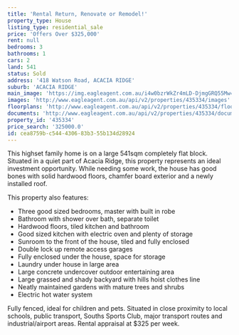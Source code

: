 ```yaml
---
title: 'Rental Return, Renovate or Remodel!'
property_type: House
listing_type: residential_sale
price: 'Offers Over $325,000'
rent: null
bedrooms: 3
bathrooms: 1
cars: 2
land: 541
status: Sold
address: '418 Watson Road, ACACIA RIDGE'
suburb: 'ACACIA RIDGE'
main_image: 'https://img.eagleagent.com.au/i4w0bzrWkZr4mLD-DjmgGRQ55Mw=/1280x854/smart/https://s3-us-west-2.amazonaws.com/eagleagent-orig/images/6823339/120130773-image-M.jpg'
images: 'http://www.eagleagent.com.au/api/v2/properties/435334/images'
floorplans: 'http://www.eagleagent.com.au/api/v2/properties/435334/floorplans'
documents: 'http://www.eagleagent.com.au/api/v2/properties/435334/documents'
property_id: '435334'
price_search: '325000.0'
id: cea8759b-c544-4306-83b3-55b134d28924
---
```

This highset family home is on a large 541sqm completely flat block. Situated in a quiet part of Acacia Ridge, this property represents an ideal investment opportunity. While needing some work, the house has good bones with solid hardwood floors, chamfer board exterior and a newly installed roof.

This property also features:
*  Three good sized bedrooms, master with built in robe
*  Bathroom with shower over bath, separate toilet
*  Hardwood floors, tiled kitchen and bathroom
*  Good sized kitchen with electric oven and plenty of storage
*  Sunroom to the front of the house, tiled and fully enclosed
*  Double lock up remote access garages
*  Fully enclosed under the house, space for storage
*  Laundry under house in large area
*  Large concrete undercover outdoor entertaining area
*  Large grassed and shady backyard with hills hoist clothes line
*  Neatly maintained gardens with mature trees and shrubs
*  Electric hot water system

Fully fenced, ideal for children and pets. Situated in close proximity to local schools, public transport, Souths Sports Club, major transport routes and industrial/airport areas. Rental appraisal at $325 per week.